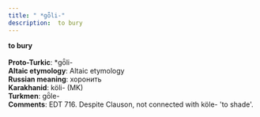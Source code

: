 ```yaml
---
title: " *gȫli-"
description:  to bury
---
```

<strong> to bury</strong><br><br>
<strong>Proto-Turkic</strong>:  *gȫli-<br>
<strong>Altaic etymology</strong>:  Altaic etymology<br>
<strong>Russian meaning</strong>:  хоронить<br>
<strong>Karakhanid</strong>:  köli- (MK)<br>
<strong>Turkmen</strong>:  gȫle-<br>
<strong>Comments</strong>:  EDT 716. Despite Clauson, not connected with köle- 'to shade'.<br>


